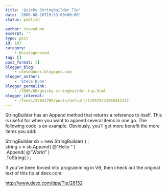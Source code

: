 ```yaml
---
title: 'Quicky StringBuilder Tip'
date: '2006-08-16T19:53:00+00:00'
status: publish

author: stevedunn
excerpt: ''
type: post
id: 107
category:
    - Uncategorised
tag: []
post_format: []
blogger_blog:
    - stevedunns.blogspot.com
blogger_author:
    - 'Steve Dunn'
blogger_permalink:
    - /2006/08/quicky-stringbuilder-tip.html
blogger_internal:
    - /feeds/32841709/posts/default/115575441960442137
---
```

StringBuilder has an Append method that returns a reference to itself. This is useful for when you want to append several items in one go. The following code is an example. Obviously, you’ll get more benefit the more items you add:

 StringBuilder sb = new StringBuilder( ) ;  
 string s = sb.Append( @”Hello ” )  
 .Append( @”World” )  
 .ToString( ) ;

If you’ve been forced into programming in VB, then check out the original text of this tip at devx.com:

<http://www.devx.com/tips/Tip/28152>